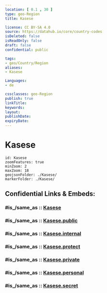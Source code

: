 ```yaml
---
location: [ 0.1 , 30 ] 
type: geo-Region
title: Kasese

license: CC BY-SA 4.0
source: https://datahub.io/core/country-codes
isDeleted: false
isReadOnly: false
draft: false
confidential: public

tags:
- geo/Country/Region
aliases:
- Kasese

Languages:
- de

cssclasses: geo-Region
publish: true
linkTitle: 
keywords: 
layout: 
publishDate: 
expiryDate: 
---
```


# Kasese

```leaflet
id: Kasese
zoomFeatures: true 
minZoom: 2 
maxZoom: 18
geojsonFolder: ./Kasese/
markerFolder: ./Kasese/
```


## Confidential Links & Embeds: 

### #is_/same_as :: [Kasese](/_Standards/Earth/Continent/Africa/Africa~Central/Uganda/regions~Uganda/Uganda~West/Kasese.md) 

### #is_/same_as :: [Kasese.public](/_public/Earth/Continent/Africa/Africa~Central/Uganda/regions~Uganda/Uganda~West/Kasese.public.md) 

### #is_/same_as :: [Kasese.internal](/_internal/Earth/Continent/Africa/Africa~Central/Uganda/regions~Uganda/Uganda~West/Kasese.internal.md) 

### #is_/same_as :: [Kasese.protect](/_protect/Earth/Continent/Africa/Africa~Central/Uganda/regions~Uganda/Uganda~West/Kasese.protect.md) 

### #is_/same_as :: [Kasese.private](/_private/Earth/Continent/Africa/Africa~Central/Uganda/regions~Uganda/Uganda~West/Kasese.private.md) 

### #is_/same_as :: [Kasese.personal](/_personal/Earth/Continent/Africa/Africa~Central/Uganda/regions~Uganda/Uganda~West/Kasese.personal.md) 

### #is_/same_as :: [Kasese.secret](/_secret/Earth/Continent/Africa/Africa~Central/Uganda/regions~Uganda/Uganda~West/Kasese.secret.md)

